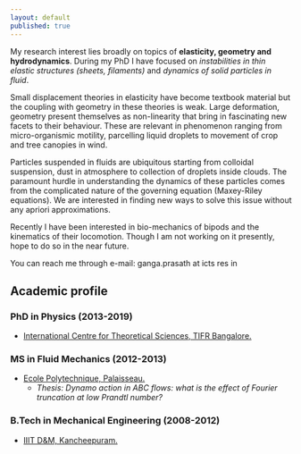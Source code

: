 ```yaml
---
layout: default
published: true
---
```

My research interest lies broadly on topics of **elasticity, geometry and hydrodynamics**. During my PhD I have focused on _instabilities in thin elastic structures (sheets, filaments)_ and _dynamics of solid particles in fluid_.

Small displacement theories in elasticity have become textbook material but the coupling with geometry in these theories is weak. Large deformation, geometry present themselves as non-linearity that bring in fascinating new facets to their behaviour. These are relevant in phenomenon ranging from micro-organismic motility, parcelling liquid droplets to movement of crop and tree canopies in wind.

Particles suspended in fluids are ubiquitous starting from colloidal suspension, dust in atmosphere to collection of droplets inside clouds. The paramount hurdle in understanding the dynamics of these particles comes from the complicated nature of the governing equation (Maxey-Riley equations). We are interested in finding new ways to solve this issue without any apriori approximations.

Recently I have been interested in bio-mechanics of bipods and the kinematics of their locomotion. Though I am not working on it presently, hope to do so in the near future.

You can reach me through e-mail: ganga.prasath at icts res in

## [](#header-2)Academic profile
### [](#header-3) PhD in Physics (2013-2019)
* [International Centre for Theoretical Sciences, TIFR Bangalore.](http://www.icts.res.in)

### [](#header-3) MS in Fluid Mechanics (2012-2013)
* [Ecole Polytechnique, Palaisseau.](https://www.polytechnique.edu)
	- _Thesis: Dynamo action in ABC flows: what is the effect of Fourier truncation at low Prandtl number?_

### [](#header-3) B.Tech in Mechanical Engineering (2008-2012)
* [IIIT D&M, Kancheepuram.](http://iiitdm.ac.in)
